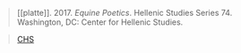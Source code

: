 > [[platte]]. 2017. _Equine Poetics_. Hellenic Studies Series 74. Washington, DC: Center for Hellenic Studies.

> [CHS](http://nrs.harvard.edu/urn-3:hul.ebook:CHS_PlatteR.Equine_Poetics.2017)